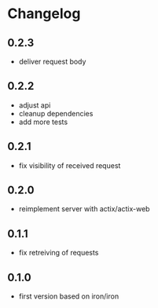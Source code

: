# Changelog

## 0.2.3
* deliver request body

## 0.2.2
* adjust api
* cleanup dependencies
* add more tests

## 0.2.1
* fix visibility of received request

## 0.2.0
* reimplement server with actix/actix-web

## 0.1.1
* fix retreiving of requests 

## 0.1.0
* first version based on iron/iron